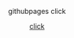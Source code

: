 <p align='center'>githubpages click</p>
<div  align='center'><a href="https://mrflusha.github.io/WikiCloneWithCSS.github.io/" target="_blank" link='grey' vlink='green'>click</a>
</div>

